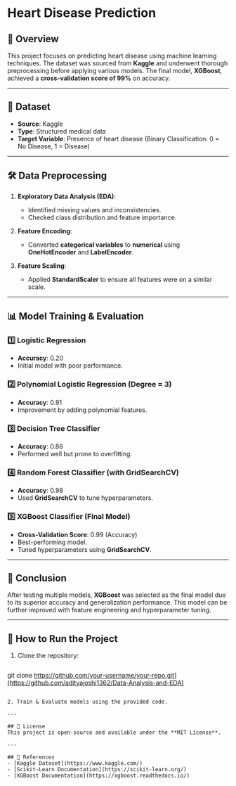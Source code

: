 # Heart Disease Prediction

## 📌 Overview
This project focuses on predicting heart disease using machine learning techniques. The dataset was sourced from **Kaggle** and underwent thorough preprocessing before applying various models. The final model, **XGBoost**, achieved a **cross-validation score of 99%** on accuracy.

---

## 📂 Dataset
- **Source**: Kaggle
- **Type**: Structured medical data
- **Target Variable**: Presence of heart disease (Binary Classification: 0 = No Disease, 1 = Disease)

---

## 🛠 Data Preprocessing
1. **Exploratory Data Analysis (EDA)**:
   - Identified missing values and inconsistencies.
   - Checked class distribution and feature importance.

2. **Feature Encoding**:
   - Converted **categorical variables** to **numerical** using **OneHotEncoder** and **LabelEncoder**.

3. **Feature Scaling**:
   - Applied **StandardScaler** to ensure all features were on a similar scale.

---

## 📊 Model Training & Evaluation
### **1️⃣ Logistic Regression**
- **Accuracy**: 0.20
- Initial model with poor performance.

### **2️⃣ Polynomial Logistic Regression (Degree = 3)**
- **Accuracy**: 0.91
- Improvement by adding polynomial features.

### **3️⃣ Decision Tree Classifier**
- **Accuracy**: 0.88
- Performed well but prone to overfitting.

### **4️⃣ Random Forest Classifier (with GridSearchCV)**
- **Accuracy**: 0.98
- Used **GridSearchCV** to tune hyperparameters.

### **5️⃣ XGBoost Classifier (Final Model)**
- **Cross-Validation Score**: 0.99 (Accuracy)
- Best-performing model.
- Tuned hyperparameters using **GridSearchCV**.

---

## 🚀 Conclusion
After testing multiple models, **XGBoost** was selected as the final model due to its superior accuracy and generalization performance. This model can be further improved with feature engineering and hyperparameter tuning.

---

## 📌 How to Run the Project
1. Clone the repository:
   ```sh
  git clone https://github.com/your-username/your-repo.git](https://github.com/adityajoshi1362/Data-Analysis-and-EDA)
   ```

2. Train & Evaluate models using the provided code.

---

## 📜 License
This project is open-source and available under the **MIT License**.

---

## 🔗 References
- [Kaggle Dataset](https://www.kaggle.com/)
- [Scikit-Learn Documentation](https://scikit-learn.org/)
- [XGBoost Documentation](https://xgboost.readthedocs.io/)

